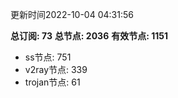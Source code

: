 更新时间2022-10-04 04:31:56

**总订阅: 73**
**总节点: 2036**
**有效节点: 1151**
- ss节点: 751
- v2ray节点: 339
- trojan节点: 61
